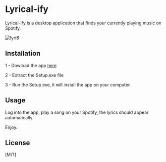 # Lyrical-ify

Lyrical-ify is a desktop application that finds your currently playing music on Spotify.

![lyri6](https://user-images.githubusercontent.com/48062996/95763864-ee320e00-0caf-11eb-8652-110bcbcc5b47.jpg)

## Installation

1 - Dowload the app [here](https://lyrical-ify.jordannoailletas.com/)

2 - Extract the Setup.exe file

3 - Run the Setup.exe, it will install the app on your computer.

## Usage

Log into the app, play a song on your Spotify, the lyrics should appear automatically.

Enjoy.

## License

[MIT]
